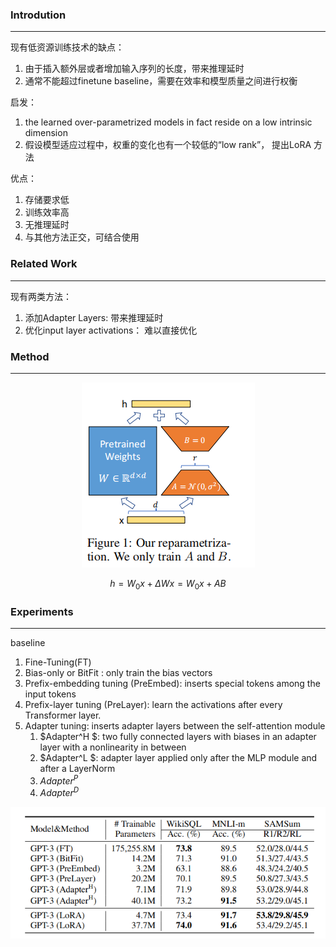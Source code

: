 ### Introdution
-----

现有低资源训练技术的缺点： 
1. 由于插入额外层或者增加输入序列的长度，带来推理延时
2. 通常不能超过finetune baseline，需要在效率和模型质量之间进行权衡

启发： 
1. the learned over-parametrized models in fact reside on a low intrinsic dimension
2. 假设模型适应过程中，权重的变化也有一个较低的“low rank”， 提出LoRA 方法

优点：
1. 存储要求低
2. 训练效率高
3. 无推理延时
4. 与其他方法正交，可结合使用


### Related Work
-----
现有两类方法：
1. 添加Adapter Layers: 带来推理延时
2. 优化input layer activations： 难以直接优化

### Method
----
<div align=center>
<img src=https://github.com/jiayuchennlp/reading_papers/blob/main/PEFT/pictures/LoRA-1.png/>
</div>

$$h = W_0x + \Delta Wx =  W_0x + AB$$


### Experiments
---
baseline
1. Fine-Tuning(FT)
2. Bias-only or BitFit : only train the bias vectors
3. Prefix-embedding tuning (PreEmbed): inserts special tokens among the input tokens
4. Prefix-layer tuning (PreLayer): learn the activations after every Transformer layer.
5. Adapter tuning:  inserts adapter layers between the self-attention module
     1. $Adapter^H $: two fully connected layers with biases in an adapter layer with a nonlinearity in between
     2. $Adapter^L $: adapter layer applied only after the MLP module and after a LayerNorm
     3. $Adapter^P$
     4. $Adapter^D$

<div align=center>
<img src=https://github.com/jiayuchennlp/reading_papers/blob/main/PEFT/pictures/LoRA-2.png/>
</div>

























